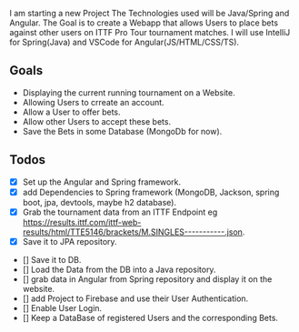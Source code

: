 I am starting a new Project
The Technologies used will be Java/Spring and Angular.
The Goal is to create a Webapp that allows Users to place bets against other users on ITTF Pro Tour tournament matches.
I will use IntelliJ for Spring(Java) and VSCode for Angular(JS/HTML/CSS/TS).

## Goals

* Displaying the current running tournament on a Website.
* Allowing Users to crreate an account.
* Allow a User to offer bets.
* Allow other Users to accept these bets.
* Save the Bets in some Database (MongoDb for now).

## Todos

* [x] Set up the Angular and Spring framework.
* [x] add Dependencies to Spring framework (MongoDB, Jackson, spring boot, jpa, devtools, maybe h2 database).
* [x] Grab the tournament data from an ITTF Endpoint eg https://results.ittf.com/ittf-web-results/html/TTE5146/brackets/M.SINGLES-----------.json.
* [x] Save it to JPA repository.
* [] Save it to DB.
* [] Load the Data from the DB into a Java repository.
* [] grab data in Angular from Spring repository and display it on the website.
* [] add Project to Firebase and use their User Authentication.
* [] Enable User Login.
* [] Keep a DataBase of registered Users and the corresponding Bets.
